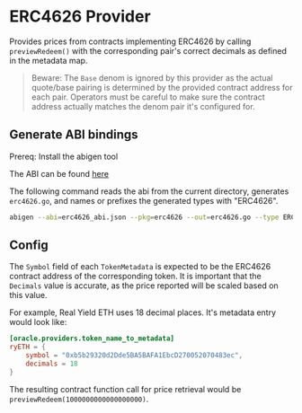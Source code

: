 # ERC4626 Provider

Provides prices from contracts implementing ERC4626 by calling `previewRedeem()`
with the corresponding pair's correct decimals as defined in the metadata map.

> Beware: The `Base` denom is ignored by this provider as the actual quote/base
> pairing is determined by the provided contract address for each pair. 
> Operators must be careful to make sure the contract address actually matches 
> the denom pair it's configured for.

## Generate ABI bindings

Prereq: Install the abigen tool 

The ABI can be found 
[here](https://gist.github.com/cbrit/9d657ac2b08a7237df551f0fce3bfbfe)

The following command reads the abi from the current directory, generates 
`erc4626.go`, and names or prefixes the generated types with "ERC4626".

```bash
abigen --abi=erc4626_abi.json --pkg=erc4626 --out=erc4626.go --type ERC4626
```

## Config

The `Symbol` field of each `TokenMetadata` is expected to be the ERC4626 
contract address of the corresponding token. It is important that the `Decimals`
value is accurate, as the price reported will be scaled based on this value. 

For example, Real Yield ETH uses 18 decimal places. It's metadata entry would 
look like:

```toml
[oracle.providers.token_name_to_metadata]
ryETH = {
    symbol = "0xb5b29320d2Dde5BA5BAFA1EbcD270052070483ec",
    decimals = 18
}
```

The resulting contract function call for price retrieval would be 
`previewRedeem(1000000000000000000)`. 

